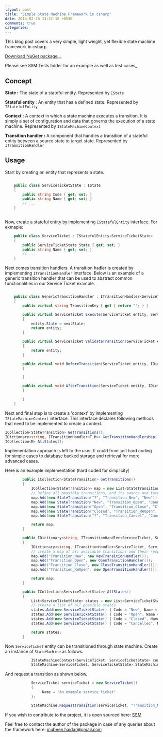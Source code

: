```yaml
---
layout: post
title: "Simple State Machine Framework in csharp"
date: 2014-02-26 11:37:18 +0530
comments: true
categories: 
---
```


This blog post covers a very simple, light weight, yet flexible state machine framework in csharp.

[Download NuGet package](https://www.nuget.org/packages/SSM/)__

Please see SSM.Tests folder for an example as well as test cases_

Concept
--------

**State :** The state of a stateful entity. Represented by <code>IState</code>

**Stateful entity :** An entity that has a defined state. Represented by <code>IStatefulEntity</code>

**Context :** A context in which a state machine executes a transition. It is simply a set of configuration and data that governs the execution of a state machine. Represented by <code>IStateMachineContext</code>

**Transition handler :** A component that handles a transition of a stateful entity between a source state to target state. Represented by <code>ITransitionHandler</code>

Usage
------

Start by creating an entity that represents a state. 

```csharp

    public class ServiceTicketState : IState
    {
        public string Code { get; set; }
        public string Name { get; set; }
        // ...
    }
    
```

Now, create a stateful entity by implementing <code>IStatefulEntity</code> interface. For exmaple:

```csharp
    public class ServiceTicket : IStatefulEntity<ServiceTicketState>
    {
        public ServiceTicketState State { get; set; }
        public string Name { get; set; }
        // ...
    }
```

Next comes transition handlers. A transition hadler is created by implementing <code>ITransitionHandler</code> interface. Below is an example of a generic transition handler that can be used to abstract common functionalities in our Service Ticket example.

```csharp

    public class GenericTransitionHandler : ITransitionHandler<ServiceTicket, ServiceTicketState>
    {
        public virtual string TransitionKey { get { return ""; } }

        public virtual ServiceTicket Execute(ServiceTicket entity, ServiceTicketState nextState, IDictionary<string, object> argumentsMap = null)
        {
            entity.State = nextState;
            return entity;
        }

        public virtual ServiceTicket ValidateTransition(ServiceTicket entity, ServiceTicketState nextState, IDictionary<string, object> argumentsMap = null)
        {
            return entity;
        }

        public virtual void BeforeTransition(ServiceTicket entity, IDictionary<string, object> argumentsMap = null)
        {

        }

        public virtual void AfterTransition(ServiceTicket entity, IDictionary<string, object> argumentsMap = null)
        {

        }
    }
```

Next and final step is to create a 'context' by implementing <code>IStateMachineContext</code> interface. This interface declares following methods that need to be implemented to create a context.

```csharp
ICollection<StateTransition> GetTransitions();
IDictionary<string, ITransitionHandler<T,M>> GetTransitionHandlersMap();
ICollection<M> AllStates();
```

Implementation approach is left to the user. It could from just hard coding for simple cases to database backed storage and retrieval for more advanced cases.

Here is an example implementation (hard coded for simplicity) 

```csharp
        public ICollection<StateTransition> GetTransitions()
        {
            ICollection<StateTransition> map = new List<StateTransition>();
            // Define all possible transitions, and its source and target states
            map.Add(new StateTransition("?", "Transition_New", "New")); // ? means null or undefined state
            map.Add(new StateTransition("New", "Transition_Open", "Open"));
            map.Add(new StateTransition("Open", "Transition_Close", "Closed"));
            map.Add(new StateTransition("Closed", "Transition_ReOpen", "Open"));
            map.Add(new StateTransition("?", "Transition_Cancel", "Cancelled"));

            return map;
        }

        public IDictionary<string, ITransitionHandler<ServiceTicket, ServiceTicketState>> GetTransitionHandlersMap()
        {
            IDictionary<string, ITransitionHandler<ServiceTicket, ServiceTicketState>> map = new Dictionary<string, ITransitionHandler<ServiceTicket, ServiceTicketState>>();
            // create a map of all available transitions and their respective transition handlers
            map.Add("Transition_New", new NewTransitionHandler());
            map.Add("Transition_Open", new OpenTransitionHandler());
            map.Add("Transition_Close", new CloseTransitionHandler());
            map.Add("Transition_ReOpen", new OpenTransitionHandler());

            return map;
        }

        public ICollection<ServiceTicketState> AllStates()
        {
            List<ServiceTicketState> states = new List<ServiceTicketState>();
            // create a list of all possible states
            states.Add(new ServiceTicketState() { Code = "New", Name = "New Ticket" });
            states.Add(new ServiceTicketState() { Code = "Open", Name = "Ticket Open" });
            states.Add(new ServiceTicketState() { Code = "Closed", Name = "Ticket Closed" });
            states.Add(new ServiceTicketState() { Code = "Cancelled", Name = "Ticket Cancelled" });

            return states;
        }

```

Now <code>ServiceTicket</code> entity can be transitioned through state machine. Create an instance of <code>StateMachine</code> as follows.

```csharp
            IStateMachineContext<ServiceTicket, ServiceTicketState> context = new ExampleStateMachineContext();
            StateMachine<ServiceTicket, ServiceTicketState> StateMachine = new StateMachine<ServiceTicket, ServiceTicketState>(context);
```

And request a transition as shown below.

```csharp
            ServiceTicket serviceTicket = new ServiceTicket()
            {
                 Name = "An example service ticket"
            };

            StateMachine.RequestTransition(serviceTicket, "Transition_New");
```

If you wish to contribute to the project, it is open sourced here: [SSM](https://github.com/mubeenh/SSM)

Feel free to contact the author of the package in case of any queries about the framework here: mubeen.haidar@gmail.com


